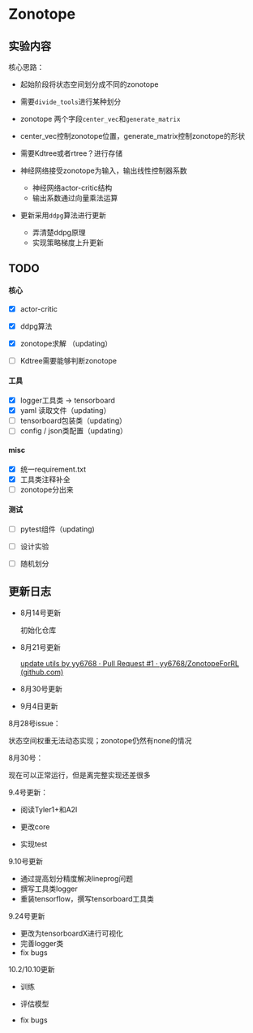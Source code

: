 # Zonotope

## 实验内容

核心思路：

-  起始阶段将状态空间划分成不同的zonotope
  - 需要`divide_tools`进行某种划分
  - zonotope 两个字段`center_vec`和`generate_matrix`
  - center_vec控制zonotope位置，generate_matrix控制zonotope的形状
  - 需要Kdtree或者rtree？进行存储
- 神经网络接受zonotope为输入，输出线性控制器系数
  - 神经网络actor-critic结构
  - 输出系数通过向量乘法运算

- 更新采用`ddpg`算法进行更新

  - 弄清楚ddpg原理
  - 实现策略梯度上升更新

  



## TODO

#### 核心

- [x] actor-critic

- [x] ddpg算法

- [x] zonotope求解 （updating）

- [ ] Kdtree需要能够判断zonotope


#### 工具

- [x] logger工具类 -> tensorboard
- [x] yaml 读取文件（updating）
- [ ] tensorboard包装类（updating）
- [ ] config / json类配置（updating）

#### misc
- [x] 统一requirement.txt
- [x] 工具类注释补全
- [ ] zonotope分出来

#### 测试

- [ ] pytest组件（updating)
- [ ] 设计实验
- [ ] 随机划分


## 更新日志

- 8月14号更新

  初始化仓库

- 8月21号更新

  [update utils by yy6768 · Pull Request #1 · yy6768/ZonotopeForRL (github.com)](https://github.com/yy6768/ZonotopeForRL/pull/1)

- 8月30号更新

- 9月4日更新



8月28号issue：

状态空间权重无法动态实现；zonotope仍然有none的情况

8月30号：

现在可以正常运行，但是离完整实现还差很多



9.4号更新：

- 阅读Tyler1+和A2I

- 更改core
- 实现test



9.10号更新

- 通过提高划分精度解决lineprog问题
- 撰写工具类logger
- 重装tensorflow，撰写tensorboard工具类



9.24号更新

- 更改为tensorboardX进行可视化
- 完善logger类
- fix bugs



10.2/10.10更新

- 训练
- 评估模型

- fix bugs